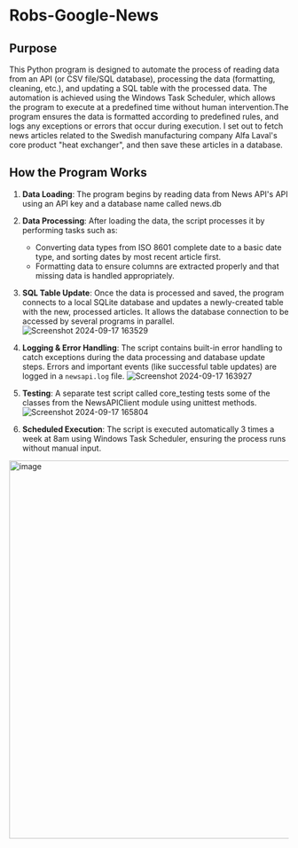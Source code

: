 # Robs-Google-News
## Purpose
This Python program is designed to automate the process of reading data from an API (or CSV file/SQL database), processing the data (formatting, cleaning, etc.), and updating a SQL table with the processed data. The automation is achieved using the Windows Task Scheduler, which allows the program to execute at a predefined time without human intervention.The program ensures the data is formatted according to predefined rules, and logs any exceptions or errors that occur during execution.
I set out to fetch news articles related to the Swedish manufacturing company Alfa Laval's core product "heat exchanger", and then save these articles in a database.

## How the Program Works
1. **Data Loading**: The program begins by reading data from News API's API using an API key and a database name called news.db 
   
2. **Data Processing**: After loading the data, the script processes it by performing tasks such as:
   - Converting data types from ISO 8601 complete date to a basic date type, and sorting dates by most recent article first. 
   - Formatting data to ensure columns are extracted properly and that missing data is handled appropriately.

3. **SQL Table Update**: Once the data is processed and saved, the program connects to a local SQLite database and updates a newly-created table with the new, processed articles. It allows the database connection to be accessed by several programs in parallel. 
![Screenshot 2024-09-17 163529](https://github.com/user-attachments/assets/c4342554-88aa-457a-badc-9cdc4c487b6e)

4. **Logging & Error Handling**: The script contains built-in error handling to catch exceptions during the data processing and database update steps. Errors and important events (like successful table updates) are logged in a `newsapi.log` file.
![Screenshot 2024-09-17 163927](https://github.com/user-attachments/assets/b26828b9-376c-4670-8352-be304f8fe66e)

5. **Testing**: A separate test script called core_testing tests some of the classes from the NewsAPIClient module using unittest methods.
![Screenshot 2024-09-17 165804](https://github.com/user-attachments/assets/0e94e03b-2a86-4c05-bf5a-4067a4e7cc2c)

6. **Scheduled Execution**: The script is executed automatically 3 times a week at 8am using Windows Task Scheduler, ensuring the process runs without manual input.
<img width="682" alt="image" src="https://github.com/user-attachments/assets/1f0a9d01-969a-4f05-b877-f93a606abb7b">

